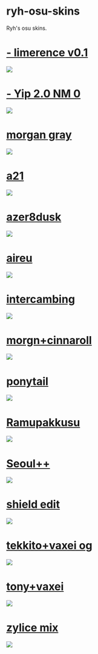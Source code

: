 # ryh-osu-skins
Ryh's osu skins.
# [- limerence v0.1](https://download1580.mediafire.com/ji1t479dubug/b8k21c8njtphkl5/-+%E2%8C%9E+limerence+v0.1++%E2%86%93%E2%8C%9D+BTMC.osk)
![](https://osu.ppy.sh/ss/17264122/690f)
# [- Yip 2.0 NM 0](https://download850.mediafire.com/ekjg7dppwezg/bqgp01l8ccta1hd/-++++Yip+2.0+NM++++-.osk)
![](https://osu.ppy.sh/ss/17264182/124d)
# [morgan gray](https://download1326.mediafire.com/lu8767if8nhg/qkkzhth3bpyt7bz/-+%2B+morgan+gray.osk)
![](https://osu.ppy.sh/ss/17264186/16c5)
# [a21](https://download1980.mediafire.com/wyzhu3555pug/mxxy6ofeczu7589/-A21.osk)
![](https://osu.ppy.sh/ss/17264174/2471)
# [azer8dusk](https://download1652.mediafire.com/9fl15xyhf1ug/bejyci9urje3x7r/%23azer8dusk.osk)
![](https://osu.ppy.sh/ss/17264209/c0ac)
# [aireu](https://download1077.mediafire.com/zd3dkld31bpg/iupygth7pugv8zi/aireu+aristia.osk)
![](https://osu.ppy.sh/ss/17264217/940f)
# [intercambing](https://download1337.mediafire.com/jxg475u2sgyg/gt7xv1iz1l6bbae/Intercambing.osk)
![](https://osu.ppy.sh/ss/17264224/614a)
# [morgn+cinnaroll](https://download1518.mediafire.com/csnzw5knr1zg/hlzdxen34phj71j/-+%2B+morgan+cinnaroll.osk)
![](https://osu.ppy.sh/ss/17264231/4e4b)
# [ponytail](https://gerwi2.s-ul.eu/UpwA6ZsP)
![](https://osu.ppy.sh/ss/17264233/c867)
# [Ramupakkusu](https://download1325.mediafire.com/8rjj4124msvg/hoa1vsbd3ghnw9k/Ramupakkusu.osk)
![](https://osu.ppy.sh/ss/17264236/8534)
# [Seoul++](https://download1338.mediafire.com/epr26yf5evrg/v8frkkhnzesizbi/Seoul%2B%2B.osk)
![](https://osu.ppy.sh/ss/17264246/ca7e)
# [shield edit](https://download1325.mediafire.com/zd564hrghkdg/5l4acoe5bbgrdaj/_Shield.osk) 
![](https://osu.ppy.sh/ss/17264263/a424)
# [tekkito+vaxei og](https://download1651.mediafire.com/g1vsc2lmosmg/b20u2m8pqkxcmc1/tekkito+vaxei+remake.osk)
![](https://osu.ppy.sh/ss/17264275/fd10)
# [tony+vaxei](https://download1075.mediafire.com/9k0xnsl1vpeg/qug4gff8letiyrj/tony%2Bvaxei.osk)
![](https://osu.ppy.sh/ss/17264280/bc18)
# [zylice mix](https://download1647.mediafire.com/d1yi3qs7wplg/b3ris69pmfc41xz/zylice%2Bmisaki+tobisawa.osk)
![](https://osu.ppy.sh/ss/17264284/5158)
